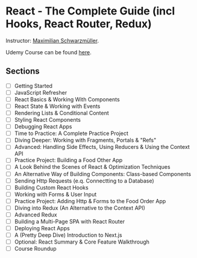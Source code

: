 # React - The Complete Guide (incl Hooks, React Router, Redux)

Instructor: [Maximilian Schwarzmüller][1].

Udemy Course can be found [here][2].

## Sections

- [ ] Getting Started
- [ ] JavaScript Refresher
- [ ] React Basics & Working With Components
- [ ] React State & Working with Events
- [ ] Rendering Lists & Conditional Content
- [ ] Styling React Components
- [ ] Debugging React Apps
- [ ] Time to Practice: A Complete Practice Project
- [ ] Diving Deeper: Working with Fragments, Portals & "Refs"
- [ ] Advanced: Handling Side Effects, Using Reducers & Using the Context API
- [ ] Practice Project: Building a Food Other App
- [ ] A Look Behind the Scenes of React & Optimization Techniques
- [ ] An Alternative Way of Building Components: Class-based Components
- [ ] Sending Http Requests (e.q. Connectting to a Database)
- [ ] Building Custom React Hooks
- [ ] Working with Forms & User Input
- [ ] Practice Project: Adding Http & Forms to the Food Order App
- [ ] Diving into Redux (An Alternative to the Context API)
- [ ] Advanced Redux
- [ ] Building a Multi-Page SPA with React Router
- [ ] Deploying React Apps
- [ ] A (Pretty Deep Dive) Introduction to Next.js
- [ ] Optional: React Summary & Core Feature Walkthrough
- [ ] Course Roundup 

<!-- TODO: add legacy sections later -->

[1]: https://www.udemy.com/user/maximilian-schwarzmuller/
[2]: https://www.udemy.com/course/react-the-complete-guide-incl-redux/
